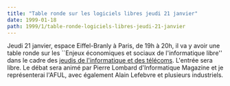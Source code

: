 ```yaml
---
title: "Table ronde sur les logiciels libres jeudi 21 janvier"
date: 1999-01-18
path: 1999/1/table-ronde-logiciels-libres-jeudi-21-janvier
---
```


<P>
Jeudi 21 janvier, espace Eiffel-Branly à Paris, de 19h à 20h,
il va y avoir une table ronde sur les ``Enjeux économiques
et sociaux de l'informatique libre'' dans le cadre des <A HREF="http://www.lesjeudis.com/">jeudis de l'informatique et des
télécoms</A>. L'entrée sera libre.  Le débat sera animé par Pierre Lombard
d'Informatique Magazine et je représenterai l'AFUL, avec également Alain
Lefebvre et plusieurs industriels.
</P>


